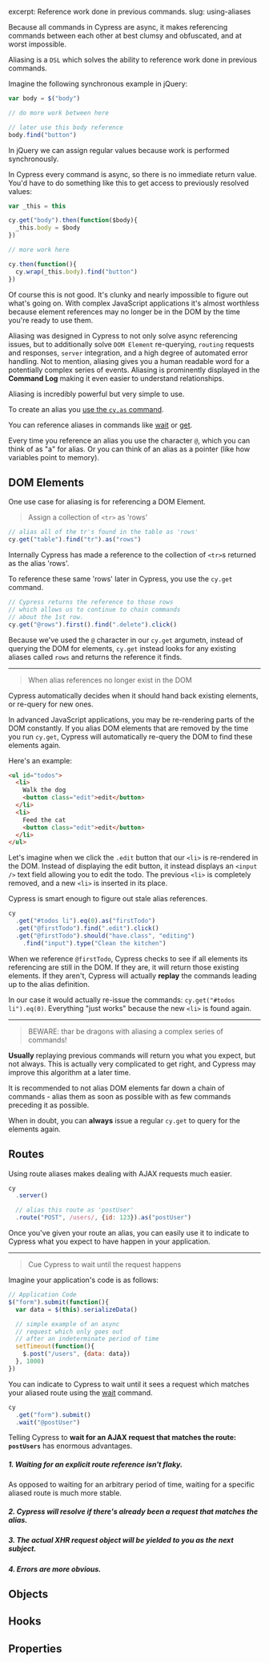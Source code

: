 excerpt: Reference work done in previous commands.
slug: using-aliases

Because all commands in Cypress are async, it makes referencing commands between each other at best clumsy and obfuscated, and at worst impossible.

Aliasing is a `DSL` which solves the ability to reference work done in previous commands.

Imagine the following synchronous example in jQuery:

```javascript
var body = $("body")

// do more work between here

// later use this body reference
body.find("button")
```

In jQuery we can assign regular values because work is performed synchronously.

In Cypress every command is async, so there is no immediate return value. You'd have to do something like this to get access to previously resolved values:

```javascript
var _this = this

cy.get("body").then(function($body){
  _this.body = $body
})

// more work here

cy.then(function(){
  cy.wrap(_this.body).find("button")
})
```

Of course this is not good. It's clunky and nearly impossible to figure out what's going on. With complex JavaScript applications it's almost worthless because element references may no longer be in the DOM by the time you're ready to use them.

Aliasing was designed in Cypress to not only solve async referencing issues, but to additionally solve `DOM Element` re-querying, `routing` requests and responses, `server` integration, and a high degree of automated error handling. Not to mention, aliasing gives you a human readable word for a potentially complex series of events. Aliasing is prominently displayed in the **Command Log** making it even easier to understand relationships.

Aliasing is incredibly powerful but very simple to use.

To create an alias you [use the `cy.as` command](http://on.cypress.io/api/as).

You can reference aliases in commands like [wait](http://on.cypress.io/api/wait) or [get](get).

Every time you reference an alias you use the character `@`, which you can think of as "a" for alias. Or you can think of an alias as a pointer (like how variables point to memory).

## DOM Elements

One use case for aliasing is for referencing a DOM Element.

> Assign a collection of `<tr>` as 'rows'

```javascript
// alias all of the tr's found in the table as 'rows'
cy.get("table").find("tr").as("rows")
```

Internally Cypress has made a reference to the collection of `<tr>`s returned as the alias 'rows'.

To reference these same 'rows' later in Cypress, you use the `cy.get` command.

```javascript
// Cypress returns the reference to those rows
// which allows us to continue to chain commands
// about the 1st row.
cy.get("@rows").first().find(".delete").click()
```

Because we've used the `@` character in our `cy.get` argumetn, instead of querying the DOM for elements, `cy.get` instead looks for any existing aliases called `rows` and returns the reference it finds.

***

> When alias references no longer exist in the DOM

Cypress automatically decides when it should hand back existing elements, or re-query for new ones.

In advanced JavaScript applications, you may be re-rendering parts of the DOM constantly. If you alias DOM elements that are removed by the time you run `cy.get`, Cypress will automatically re-query the DOM to find these elements again.

Here's an example:

```html
<ul id="todos">
  <li>
    Walk the dog
    <button class="edit">edit</button>
  </li>
  <li>
    Feed the cat
    <button class="edit">edit</button>
  </li>
</ul>
```

Let's imagine when we click the `.edit` button that our `<li>` is re-rendered in the DOM. Instead of displaying the edit button, it instead displays an `<input />` text field allowing you to edit the todo. The previous `<li>` is completely removed, and a new `<li>` is inserted in its place.

Cypress is smart enough to figure out stale alias references.

```javascript
cy
  .get("#todos li").eq(0).as("firstTodo")
  .get("@firstTodo").find(".edit").click()
  .get("@firstTodo").should("have.class", "editing")
    .find("input").type("Clean the kitchen")
```

When we reference `@firstTodo`, Cypress checks to see if all elements its referencing are still in the DOM. If they are, it will return those existing elements. If they aren't, Cypress will actually **replay** the commands leading up to the alias definition.

In our case it would actually re-issue the commands: `cy.get("#todos li").eq(0)`. Everything "just works" because the new `<li>` is found again.

***

> BEWARE: thar be dragons with aliasing a complex series of commands!

**Usually** replaying previous commands will return you what you expect, but not always. This is actually very complicated to get right, and Cypress may improve this algorithm at a later time.

It is recommended to not alias DOM elements far down a chain of commands - alias them as soon as possible with as few commands preceding it as possible.

When in doubt, you can **always** issue a regular `cy.get` to query for the elements again.

## Routes

Using route aliases makes dealing with AJAX requests much easier.

```javascript
cy
  .server()

  // alias this route as 'postUser'
  .route("POST", /users/, {id: 123}).as("postUser")
```

Once you've given your route an alias, you can easily use it to indicate to Cypress what you expect to have happen in your application.

***

> Cue Cypress to wait until the request happens

Imagine your application's code is as follows:

```javascript
// Application Code
$("form").submit(function(){
  var data = $(this).serializeData()

  // simple example of an async
  // request which only goes out
  // after an indeterminate period of time
  setTimeout(function(){
    $.post("/users", {data: data})
  }, 1000)
})
```

You can indicate to Cypress to wait until it sees a request which matches your aliased route using the [wait](http://on.cypress.io/api/wait) command.

```javascript
cy
  .get("form").submit()
  .wait("@postUser")
```

Telling Cypress to **wait for an AJAX request that matches the route: `postUsers`** has enormous advantages.

##### 1. Waiting for an explicit route reference isn't flaky.

As opposed to waiting for an arbitrary period of time, waiting for a specific aliased route is much more stable.

##### 2. Cypress will resolve if there's already been a request that matches the alias.

##### 3. The actual XHR request object will be yielded to you as the next subject.

##### 4. Errors are more obvious.

## Objects

## Hooks

## Properties

